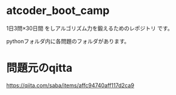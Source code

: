 # atcoder_boot_camp
1日3問×30日間 をしアルゴリズム力を鍛えるためのレポジトリ です。

pythonフォルダ内に各問題のフォルダがあります。

# 問題元のqitta
https://qiita.com/saba/items/affc94740aff117d2ca9